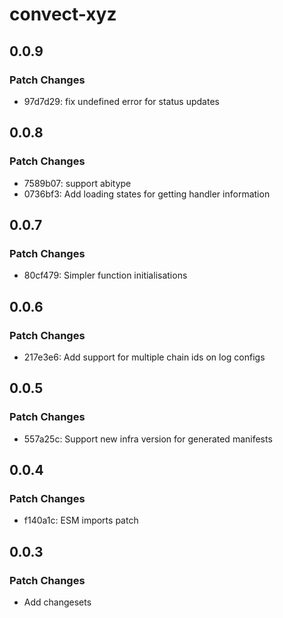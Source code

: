 # convect-xyz

## 0.0.9

### Patch Changes

- 97d7d29: fix undefined error for status updates

## 0.0.8

### Patch Changes

- 7589b07: support abitype
- 0736bf3: Add loading states for getting handler information

## 0.0.7

### Patch Changes

- 80cf479: Simpler function initialisations

## 0.0.6

### Patch Changes

- 217e3e6: Add support for multiple chain ids on log configs

## 0.0.5

### Patch Changes

- 557a25c: Support new infra version for generated manifests

## 0.0.4

### Patch Changes

- f140a1c: ESM imports patch

## 0.0.3

### Patch Changes

- Add changesets
